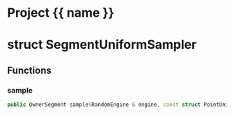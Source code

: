 <script setup>
import {useRoute} from 'vitepress'
const {path} = useRoute()
const tokens = path.split('/')
const words = tokens[2].split('-');
for (let i = 0; i < words.length; i++) {
    words[i] = words[i].charAt(0).toUpperCase() + words[i].slice(1);
    words[i] = words[i].replace('geode', 'Geode')
}
const name = words.join('-');
</script>
# Project {{ name }}

# struct SegmentUniformSampler


## Functions

### sample

```cpp
public OwnerSegment sample(RandomEngine & engine, const struct PointUniformSampler::Object<2> & object, const struct DoubleSampler::Distribution & length, const struct DoubleSampler::Distribution & azimuth)
```




